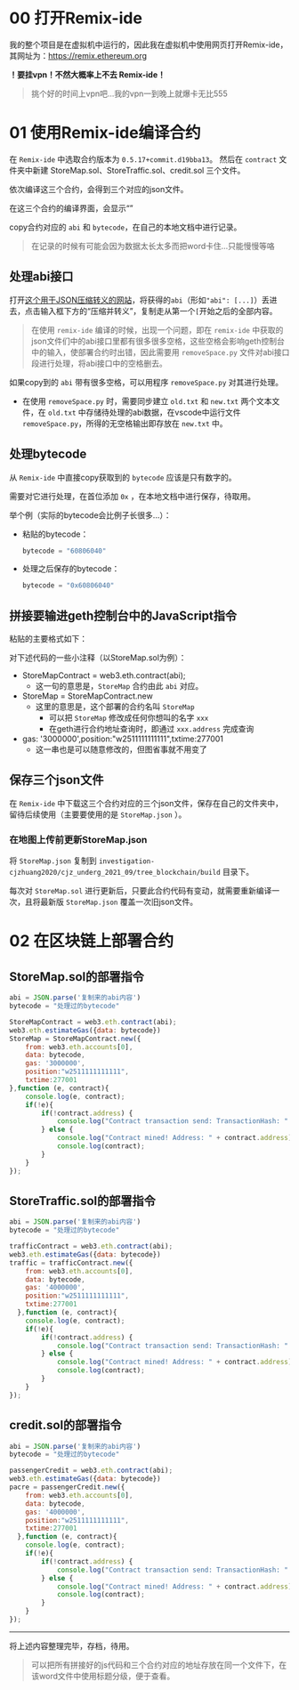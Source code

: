 # 00 打开Remix-ide

我的整个项目是在虚拟机中运行的，因此我在虚拟机中使用网页打开Remix-ide，其网址为：https://remix.ethereum.org

**！要挂vpn！不然大概率上不去 Remix-ide！**

> 挑个好的时间上vpn吧...我的vpn一到晚上就爆卡无比555

# 01 使用Remix-ide编译合约

在 `Remix-ide` 中选取合约版本为 `0.5.17+commit.d19bba13`。
然后在 `contract` 文件夹中新建 StoreMap.sol、StoreTraffic.sol、credit.sol 三个文件。

依次编译这三个合约，会得到三个对应的json文件。

在这三个合约的编译界面，会显示“”

copy合约对应的 `abi` 和 `bytecode`，在自己的本地文档中进行记录。

> 在记录的时候有可能会因为数据太长太多而把word卡住...只能慢慢等咯

## 处理abi接口

打开[这个用于JSON压缩转义的网站](https://www.bejson.com/zhuanyi/)，将获得的`abi`（形如`"abi": [...]`）丢进去，点击输入框下方的“压缩并转义”，复制走从第一个`[`开始之后的全部内容。

> 在使用 `remix-ide` 编译的时候，出现一个问题，即在 `remix-ide` 中获取的json文件们中的abi接口里都有很多很多空格，这些空格会影响geth控制台中的输入，使部署合约时出错，因此需要用 `removeSpace.py` 文件对abi接口段进行处理，将abi接口中的空格删去。

如果copy到的 `abi` 带有很多空格，可以用程序 `removeSpace.py` 对其进行处理。

* 在使用 `removeSpace.py` 时，需要同步建立 `old.txt` 和 `new.txt` 两个文本文件，在 `old.txt` 中存储待处理的abi数据，在vscode中运行文件 `removeSpace.py`，所得的无空格输出即存放在 `new.txt` 中。

## 处理bytecode

从 `Remix-ide` 中直接copy获取到的 `bytecode` 应该是只有数字的。

需要对它进行处理，在首位添加 `0x` ，在本地文档中进行保存，待取用。

举个例（实际的bytecode会比例子长很多...）：

* 粘贴的bytecode：

    ```js
    bytecode = "60806040"
    ```

* 处理之后保存的bytecode：

    ```js
    bytecode = "0x60806040"
    ```

## 拼接要输进geth控制台中的JavaScript指令

粘贴的主要格式如下：

对下述代码的一些小注释（以StoreMap.sol为例）：

* StoreMapContract = web3.eth.contract(abi);
  * 这一句的意思是，`StoreMap` 合约由此 `abi` 对应。
* StoreMap = StoreMapContract.new
  * 这里的意思是，这个部署的合约名叫 `StoreMap`
    * 可以把 `StoreMap` 修改成任何你想叫的名字 `xxx`
    * 在geth进行合约地址查询时，即通过 `xxx.address` 完成查询
* gas: '3000000',position:"w2511111111111",txtime:277001
  * 这一串也是可以随意修改的，但图省事就不用变了

## 保存三个json文件

在 `Remix-ide` 中下载这三个合约对应的三个json文件，保存在自己的文件夹中，留待后续使用（主要要使用的是 `StoreMap.json` ）。

### 在地图上传前更新StoreMap.json

将 `StoreMap.json` 复制到 `investigation-cjzhuang2020/cjz_underg_2021_09/tree_blockchain/build` 目录下。

每次对 `StoreMap.sol` 进行更新后，只要此合约代码有变动，就需要重新编译一次，且将最新版 `StoreMap.json` 覆盖一次旧json文件。

# 02 在区块链上部署合约

## StoreMap.sol的部署指令

```js
abi = JSON.parse('复制来的abi内容')
bytecode = "处理过的bytecode"

StoreMapContract = web3.eth.contract(abi);
web3.eth.estimateGas({data: bytecode})
StoreMap = StoreMapContract.new({
    from: web3.eth.accounts[0], 
    data: bytecode, 
    gas: '3000000',
    position:"w2511111111111",
    txtime:277001
},function (e, contract){
    console.log(e, contract);
    if(!e){
        if(!contract.address) {
            console.log("Contract transaction send: TransactionHash: " + contract.transactionHash + " waiting to be mined...");
        } else {
            console.log("Contract mined! Address: " + contract.address);
            console.log(contract);
        }
    }
});
```

## StoreTraffic.sol的部署指令

```js
abi = JSON.parse('复制来的abi内容')
bytecode = "处理过的bytecode"

trafficContract = web3.eth.contract(abi);
web3.eth.estimateGas({data: bytecode})
traffic = trafficContract.new({
    from: web3.eth.accounts[0], 
    data: bytecode, 
    gas: '4000000',
    position:"w2511111111111",
    txtime:277001
  },function (e, contract){
    console.log(e, contract);
    if(!e){
        if(!contract.address) {
            console.log("Contract transaction send: TransactionHash: " + contract.transactionHash + " waiting to be mined...");
        } else {
            console.log("Contract mined! Address: " + contract.address);
            console.log(contract);
        }
    }
});

```

## credit.sol的部署指令

```js
abi = JSON.parse('复制来的abi内容')
bytecode = "处理过的bytecode"

passengerCredit = web3.eth.contract(abi);
web3.eth.estimateGas({data: bytecode})
pacre = passengerCredit.new({
    from: web3.eth.accounts[0], 
    data: bytecode, 
    gas: '4000000',
    position:"w2511111111111",
    txtime:277001
  },function (e, contract){
    console.log(e, contract);
    if(!e){
        if(!contract.address) {
            console.log("Contract transaction send: TransactionHash: " + contract.transactionHash + " waiting to be mined...");
        } else {
            console.log("Contract mined! Address: " + contract.address);
            console.log(contract);
        }
    }
});
```

---

将上述内容整理完毕，存档，待用。

> 可以把所有拼接好的js代码和三个合约对应的地址存放在同一个文件下，在该word文件中使用标题分级，便于查看。
